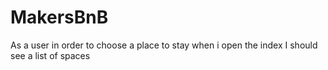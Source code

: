 # MakersBnB

As a user
in order to choose a place to stay
when i open the index I should see a list of spaces

